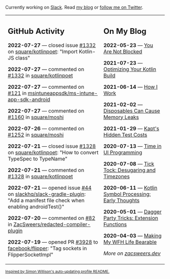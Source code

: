 Currently working on [Slack](https://slack.com/). Read [my blog](https://zacsweers.dev/) or [follow me on Twitter](https://twitter.com/ZacSweers).

<table><tr><td valign="top" width="60%">

## GitHub Activity
<!-- githubActivity starts -->
**2022-07-27** — closed issue [#1332](https://github.com/square/kotlinpoet/issues/1332) on [square/kotlinpoet](https://github.com/square/kotlinpoet): "Import Kotlin-JS class"

**2022-07-27** — commented on [#1332](https://github.com/square/kotlinpoet/issues/1332#issuecomment-1197430477) in [square/kotlinpoet](https://github.com/square/kotlinpoet)

**2022-07-27** — commented on [#121](https://github.com/msintuneappsdk/ms-intune-app-sdk-android/issues/121#issuecomment-1197314993) in [msintuneappsdk/ms-intune-app-sdk-android](https://github.com/msintuneappsdk/ms-intune-app-sdk-android)

**2022-07-27** — commented on [#1160](https://github.com/square/moshi/issues/1160#issuecomment-1196305395) in [square/moshi](https://github.com/square/moshi)

**2022-07-26** — commented on [#1252](https://github.com/square/moshi/issues/1252#issuecomment-1196114401) in [square/moshi](https://github.com/square/moshi)

**2022-07-21** — closed issue [#1328](https://github.com/square/kotlinpoet/issues/1328) on [square/kotlinpoet](https://github.com/square/kotlinpoet): "How to convert TypeSpec to TypeName"

**2022-07-21** — commented on [#1328](https://github.com/square/kotlinpoet/issues/1328#issuecomment-1192101464) in [square/kotlinpoet](https://github.com/square/kotlinpoet)

**2022-07-21** — opened issue [#44](https://github.com/slackhq/slack-gradle-plugin/issues/44) on [slackhq/slack-gradle-plugin](https://github.com/slackhq/slack-gradle-plugin): "Add a manifest file check when enabling androidTest()"

**2022-07-20** — commented on [#82](https://github.com/ZacSweers/redacted-compiler-plugin/issues/82#issuecomment-1190362971) in [ZacSweers/redacted-compiler-plugin](https://github.com/ZacSweers/redacted-compiler-plugin)

**2022-07-19** — opened PR [#3928](https://github.com/facebook/flipper/pull/3928) to [facebook/flipper](https://github.com/facebook/flipper): "Tag sockets in FlipperSocketImpl"
<!-- githubActivity ends -->
</td><td valign="top" width="40%">

## On My Blog
<!-- blog starts -->
**2022-05-23** — [You Are Not Blocked](https://www.zacsweers.dev/you-are-not-blocked/)

**2021-07-23** — [Optimizing Your Kotlin Build](https://www.zacsweers.dev/optimizing-your-kotlin-build/)

**2021-06-14** — [How I Work](https://www.zacsweers.dev/how-i-work/)

**2021-02-02** — [Disposables Can Cause Memory Leaks](https://www.zacsweers.dev/disposables-can-cause-memory-leaks/)

**2021-01-29** — [Kapt's Hidden Test Costs](https://www.zacsweers.dev/kapts-hidden-test-costs/)

**2020-07-13** — [Time in UI Programming](https://www.zacsweers.dev/time-in-ui/)

**2020-07-08** — [Tick Tock: Desugaring and Timezones](https://www.zacsweers.dev/ticktock-desugaring-timezones/)

**2020-06-11** — [Kotlin Symbol Processing: Early Thoughts](https://www.zacsweers.dev/kotlin-symbol-processor-early-thoughts/)

**2020-05-01** — [Dagger Party Tricks: Extension Functions](https://www.zacsweers.dev/dagger-party-tricks-extension-functions/)

**2020-04-03** — [Making My WFH Life Bearable](https://www.zacsweers.dev/making-wfh-life-bearable/)
<!-- blog ends -->
_More on [zacsweers.dev](https://zacsweers.dev/)_
</td></tr></table>

<sub><a href="https://simonwillison.net/2020/Jul/10/self-updating-profile-readme/">Inspired by Simon Willison's auto-updating profile README.</a></sub>